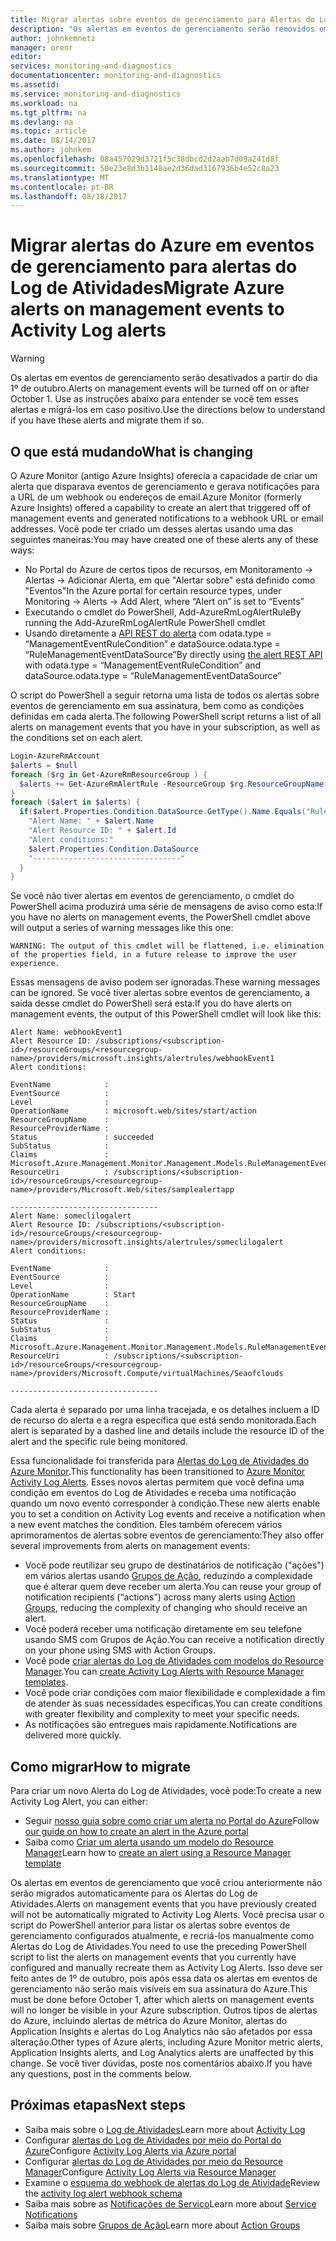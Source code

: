 ```yaml
---
title: Migrar alertas sobre eventos de gerenciamento para Alertas do Log de Atividades | Microsoft Docs
description: "Os alertas em eventos de gerenciamento serão removidos em 1º de outubro. Prepare-se migrando os alertas de migração existentes."
author: johnkemnetz
manager: orenr
editor: 
services: monitoring-and-diagnostics
documentationcenter: monitoring-and-diagnostics
ms.assetid: 
ms.service: monitoring-and-diagnostics
ms.workload: na
ms.tgt_pltfrm: na
ms.devlang: na
ms.topic: article
ms.date: 08/14/2017
ms.author: johnkem
ms.openlocfilehash: 08a457029d3721f5c38dbcd2d2aab7d09a241d8f
ms.sourcegitcommit: 50e23e8d3b1148ae2d36dad3167936b4e52c8a23
ms.translationtype: MT
ms.contentlocale: pt-BR
ms.lasthandoff: 08/18/2017
---
```

# <a name="migrate-azure-alerts-on-management-events-to-activity-log-alerts"></a><span data-ttu-id="1fd7e-104">Migrar alertas do Azure em eventos de gerenciamento para alertas do Log de Atividades</span><span class="sxs-lookup"><span data-stu-id="1fd7e-104">Migrate Azure alerts on management events to Activity Log alerts</span></span>


> [!WARNING]
> <span data-ttu-id="1fd7e-105">Os alertas em eventos de gerenciamento serão desativados a partir do dia 1º de outubro.</span><span class="sxs-lookup"><span data-stu-id="1fd7e-105">Alerts on management events will be turned off on or after October 1.</span></span> <span data-ttu-id="1fd7e-106">Use as instruções abaixo para entender se você tem esses alertas e migrá-los em caso positivo.</span><span class="sxs-lookup"><span data-stu-id="1fd7e-106">Use the directions below to understand if you have these alerts and migrate them if so.</span></span>
>
> 

## <a name="what-is-changing"></a><span data-ttu-id="1fd7e-107">O que está mudando</span><span class="sxs-lookup"><span data-stu-id="1fd7e-107">What is changing</span></span>

<span data-ttu-id="1fd7e-108">O Azure Monitor (antigo Azure Insights) oferecia a capacidade de criar um alerta que disparava eventos de gerenciamento e gerava notificações para a URL de um webhook ou endereços de email.</span><span class="sxs-lookup"><span data-stu-id="1fd7e-108">Azure Monitor (formerly Azure Insights) offered a capability to create an alert that triggered off of management events and generated notifications to a webhook URL or email addresses.</span></span> <span data-ttu-id="1fd7e-109">Você pode ter criado um desses alertas usando uma das seguintes maneiras:</span><span class="sxs-lookup"><span data-stu-id="1fd7e-109">You may have created one of these alerts any of these ways:</span></span>
* <span data-ttu-id="1fd7e-110">No Portal do Azure de certos tipos de recursos, em Monitoramento -> Alertas -> Adicionar Alerta, em que "Alertar sobre" está definido como "Eventos"</span><span class="sxs-lookup"><span data-stu-id="1fd7e-110">In the Azure portal for certain resource types, under Monitoring -> Alerts -> Add Alert, where “Alert on” is set to “Events”</span></span>
* <span data-ttu-id="1fd7e-111">Executando o cmdlet do PowerShell, Add-AzureRmLogAlertRule</span><span class="sxs-lookup"><span data-stu-id="1fd7e-111">By running the Add-AzureRmLogAlertRule PowerShell cmdlet</span></span>
* <span data-ttu-id="1fd7e-112">Usando diretamente a [API REST do alerta](http://docs.microsoft.com/rest/api/monitor/alertrules) com odata.type = “ManagementEventRuleCondition” e dataSource.odata.type = “RuleManagementEventDataSource”</span><span class="sxs-lookup"><span data-stu-id="1fd7e-112">By directly using [the alert REST API](http://docs.microsoft.com/rest/api/monitor/alertrules) with odata.type = “ManagementEventRuleCondition” and dataSource.odata.type = “RuleManagementEventDataSource”</span></span>
 
<span data-ttu-id="1fd7e-113">O script do PowerShell a seguir retorna uma lista de todos os alertas sobre eventos de gerenciamento em sua assinatura, bem como as condições definidas em cada alerta.</span><span class="sxs-lookup"><span data-stu-id="1fd7e-113">The following PowerShell script returns a list of all alerts on management events that you have in your subscription, as well as the conditions set on each alert.</span></span>

```powershell
Login-AzureRmAccount
$alerts = $null
foreach ($rg in Get-AzureRmResourceGroup ) {
  $alerts += Get-AzureRmAlertRule -ResourceGroup $rg.ResourceGroupName
}
foreach ($alert in $alerts) {
  if($alert.Properties.Condition.DataSource.GetType().Name.Equals("RuleManagementEventDataSource")) {
    "Alert Name: " + $alert.Name
    "Alert Resource ID: " + $alert.Id
    "Alert conditions:"
    $alert.Properties.Condition.DataSource
    "---------------------------------"
  }
} 
```

<span data-ttu-id="1fd7e-114">Se você não tiver alertas em eventos de gerenciamento, o cmdlet do PowerShell acima produzirá uma série de mensagens de aviso como esta:</span><span class="sxs-lookup"><span data-stu-id="1fd7e-114">If you have no alerts on management events, the PowerShell cmdlet above will output a series of warning messages like this one:</span></span>

`WARNING: The output of this cmdlet will be flattened, i.e. elimination of the properties field, in a future release to improve the user experience.`

<span data-ttu-id="1fd7e-115">Essas mensagens de aviso podem ser ignoradas.</span><span class="sxs-lookup"><span data-stu-id="1fd7e-115">These warning messages can be ignored.</span></span> <span data-ttu-id="1fd7e-116">Se você tiver alertas sobre eventos de gerenciamento, a saída desse cmdlet do PowerShell será esta:</span><span class="sxs-lookup"><span data-stu-id="1fd7e-116">If you do have alerts on management events, the output of this PowerShell cmdlet will look like this:</span></span>

```
Alert Name: webhookEvent1
Alert Resource ID: /subscriptions/<subscription-id>/resourceGroups/<resourcegroup-name>/providers/microsoft.insights/alertrules/webhookEvent1
Alert conditions:

EventName            : 
EventSource          : 
Level                : 
OperationName        : microsoft.web/sites/start/action
ResourceGroupName    : 
ResourceProviderName : 
Status               : succeeded
SubStatus            : 
Claims               : Microsoft.Azure.Management.Monitor.Management.Models.RuleManagementEventClaimsDataSource
ResourceUri          : /subscriptions/<subscription-id>/resourceGroups/<resourcegroup-name>/providers/Microsoft.Web/sites/samplealertapp

---------------------------------
Alert Name: someclilogalert
Alert Resource ID: /subscriptions/<subscription-id>/resourceGroups/<resourcegroup-name>/providers/microsoft.insights/alertrules/someclilogalert
Alert conditions:

EventName            : 
EventSource          : 
Level                : 
OperationName        : Start
ResourceGroupName    : 
ResourceProviderName : 
Status               : 
SubStatus            : 
Claims               : Microsoft.Azure.Management.Monitor.Management.Models.RuleManagementEventClaimsDataSource
ResourceUri          : /subscriptions/<subscription-id>/resourceGroups/<resourcegroup-name>/providers/Microsoft.Compute/virtualMachines/Seaofclouds

---------------------------------
```

<span data-ttu-id="1fd7e-117">Cada alerta é separado por uma linha tracejada, e os detalhes incluem a ID de recurso do alerta e a regra específica que está sendo monitorada.</span><span class="sxs-lookup"><span data-stu-id="1fd7e-117">Each alert is separated by a dashed line and details include the resource ID of the alert and the specific rule being monitored.</span></span>

<span data-ttu-id="1fd7e-118">Essa funcionalidade foi transferida para [Alertas do Log de Atividades do Azure Monitor](monitoring-activity-log-alerts.md).</span><span class="sxs-lookup"><span data-stu-id="1fd7e-118">This functionality has been transitioned to [Azure Monitor Activity Log Alerts](monitoring-activity-log-alerts.md).</span></span> <span data-ttu-id="1fd7e-119">Esses novos alertas permitem que você defina uma condição em eventos do Log de Atividades e receba uma notificação quando um novo evento corresponder à condição.</span><span class="sxs-lookup"><span data-stu-id="1fd7e-119">These new alerts enable you to set a condition on Activity Log events and receive a notification when a new event matches the condition.</span></span> <span data-ttu-id="1fd7e-120">Eles também oferecem vários aprimoramentos de alertas sobre eventos de gerenciamento:</span><span class="sxs-lookup"><span data-stu-id="1fd7e-120">They also offer several improvements from alerts on management events:</span></span>
* <span data-ttu-id="1fd7e-121">Você pode reutilizar seu grupo de destinatários de notificação ("ações") em vários alertas usando [Grupos de Ação](monitoring-action-groups.md), reduzindo a complexidade que é alterar quem deve receber um alerta.</span><span class="sxs-lookup"><span data-stu-id="1fd7e-121">You can reuse your group of notification recipients (“actions”) across many alerts using [Action Groups](monitoring-action-groups.md), reducing the complexity of changing who should receive an alert.</span></span>
* <span data-ttu-id="1fd7e-122">Você poderá receber uma notificação diretamente em seu telefone usando SMS com Grupos de Ação.</span><span class="sxs-lookup"><span data-stu-id="1fd7e-122">You can receive a notification directly on your phone using SMS with Action Groups.</span></span>
* <span data-ttu-id="1fd7e-123">Você pode [criar alertas do Log de Atividades com modelos do Resource Manager](monitoring-create-activity-log-alerts-with-resource-manager-template.md).</span><span class="sxs-lookup"><span data-stu-id="1fd7e-123">You can [create Activity Log Alerts with Resource Manager templates](monitoring-create-activity-log-alerts-with-resource-manager-template.md).</span></span>
* <span data-ttu-id="1fd7e-124">Você pode criar condições com maior flexibilidade e complexidade a fim de atender às suas necessidades específicas.</span><span class="sxs-lookup"><span data-stu-id="1fd7e-124">You can create conditions with greater flexibility and complexity to meet your specific needs.</span></span>
* <span data-ttu-id="1fd7e-125">As notificações são entregues mais rapidamente.</span><span class="sxs-lookup"><span data-stu-id="1fd7e-125">Notifications are delivered more quickly.</span></span>
 
## <a name="how-to-migrate"></a><span data-ttu-id="1fd7e-126">Como migrar</span><span class="sxs-lookup"><span data-stu-id="1fd7e-126">How to migrate</span></span>
 
<span data-ttu-id="1fd7e-127">Para criar um novo Alerta do Log de Atividades, você pode:</span><span class="sxs-lookup"><span data-stu-id="1fd7e-127">To create a new Activity Log Alert, you can either:</span></span>
* <span data-ttu-id="1fd7e-128">Seguir [nosso guia sobre como criar um alerta no Portal do Azure](monitoring-activity-log-alerts.md)</span><span class="sxs-lookup"><span data-stu-id="1fd7e-128">Follow [our guide on how to create an alert in the Azure portal](monitoring-activity-log-alerts.md)</span></span>
* <span data-ttu-id="1fd7e-129">Saiba como [Criar um alerta usando um modelo do Resource Manager](monitoring-create-activity-log-alerts-with-resource-manager-template.md)</span><span class="sxs-lookup"><span data-stu-id="1fd7e-129">Learn how to [create an alert using a Resource Manager template](monitoring-create-activity-log-alerts-with-resource-manager-template.md)</span></span>
 
<span data-ttu-id="1fd7e-130">Os alertas em eventos de gerenciamento que você criou anteriormente não serão migrados automaticamente para os Alertas do Log de Atividades.</span><span class="sxs-lookup"><span data-stu-id="1fd7e-130">Alerts on management events that you have previously created will not be automatically migrated to Activity Log Alerts.</span></span> <span data-ttu-id="1fd7e-131">Você precisa usar o script do PowerShell anterior para listar os alertas sobre eventos de gerenciamento configurados atualmente, e recriá-los manualmente como Alertas do Log de Atividades.</span><span class="sxs-lookup"><span data-stu-id="1fd7e-131">You need to use the preceding PowerShell script to list the alerts on management events that you currently have configured and manually recreate them as Activity Log Alerts.</span></span> <span data-ttu-id="1fd7e-132">Isso deve ser feito antes de 1º de outubro, pois após essa data os alertas em eventos de gerenciamento não serão mais visíveis em sua assinatura do Azure.</span><span class="sxs-lookup"><span data-stu-id="1fd7e-132">This must be done before October 1, after which alerts on management events will no longer be visible in your Azure subscription.</span></span> <span data-ttu-id="1fd7e-133">Outros tipos de alertas do Azure, incluindo alertas de métrica do Azure Monitor, alertas do Application Insights e alertas do Log Analytics não são afetados por essa alteração.</span><span class="sxs-lookup"><span data-stu-id="1fd7e-133">Other types of Azure alerts, including Azure Monitor metric alerts, Application Insights alerts, and Log Analytics alerts are unaffected by this change.</span></span> <span data-ttu-id="1fd7e-134">Se você tiver dúvidas, poste nos comentários abaixo.</span><span class="sxs-lookup"><span data-stu-id="1fd7e-134">If you have any questions, post in the comments below.</span></span>


## <a name="next-steps"></a><span data-ttu-id="1fd7e-135">Próximas etapas</span><span class="sxs-lookup"><span data-stu-id="1fd7e-135">Next steps</span></span>

* <span data-ttu-id="1fd7e-136">Saiba mais sobre o [Log de Atividades](monitoring-overview-activity-logs.md)</span><span class="sxs-lookup"><span data-stu-id="1fd7e-136">Learn more about [Activity Log](monitoring-overview-activity-logs.md)</span></span>
* <span data-ttu-id="1fd7e-137">Configurar [alertas do Log de Atividades por meio do Portal do Azure](monitoring-activity-log-alerts.md)</span><span class="sxs-lookup"><span data-stu-id="1fd7e-137">Configure [Activity Log Alerts via Azure portal](monitoring-activity-log-alerts.md)</span></span>
* <span data-ttu-id="1fd7e-138">Configurar [alertas do Log de Atividades por meio do Resource Manager](monitoring-create-activity-log-alerts-with-resource-manager-template.md)</span><span class="sxs-lookup"><span data-stu-id="1fd7e-138">Configure [Activity Log Alerts via Resource Manager](monitoring-create-activity-log-alerts-with-resource-manager-template.md)</span></span>
* <span data-ttu-id="1fd7e-139">Examine o [esquema do webhook de alertas do Log de Atividade](monitoring-activity-log-alerts-webhook.md)</span><span class="sxs-lookup"><span data-stu-id="1fd7e-139">Review the [activity log alert webhook schema](monitoring-activity-log-alerts-webhook.md)</span></span>
* <span data-ttu-id="1fd7e-140">Saiba mais sobre as [Notificações de Serviço](monitoring-service-notifications.md)</span><span class="sxs-lookup"><span data-stu-id="1fd7e-140">Learn more about [Service Notifications](monitoring-service-notifications.md)</span></span>
* <span data-ttu-id="1fd7e-141">Saiba mais sobre [Grupos de Ação](monitoring-action-groups.md)</span><span class="sxs-lookup"><span data-stu-id="1fd7e-141">Learn more about [Action Groups](monitoring-action-groups.md)</span></span>
